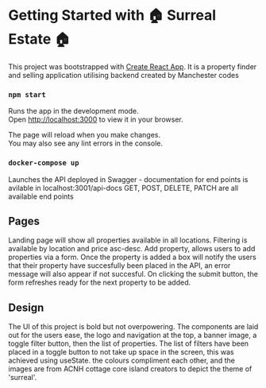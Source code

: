 # Getting Started with 🏠 Surreal Estate 🏠

This project was bootstrapped with [Create React App](https://github.com/facebook/create-react-app).
It is a property finder and selling application utilising backend created by Manchester codes


### `npm start`

Runs the app in the development mode.\
Open [http://localhost:3000](http://localhost:3000) to view it in your browser.

The page will reload when you make changes.\
You may also see any lint errors in the console.

### `docker-compose up`

Launches the API deployed in Swagger - documentation for end points is avilable in localhost:3001/api-docs
GET, POST, DELETE, PATCH are all available end points

## Pages

Landing page will show all properties available in all locations. Filtering is available by location and price asc-desc. Add property, allows users to add properties via a form. Once the property is added a box will notify the users that their property have succesfully been placed in the API, an error message will also appear if not succesful. On clicking the submit button, the form refreshes ready for the next property to be added. 

## Design

The UI of this project is bold but not overpowering. The components are laid out for the users ease, the logo and navigation at the top, a banner image, a toggle filter button, then the list of properties. The list of filters have been placed in a toggle button to not take up space in the screen, this was achieved using useState. the colours compliment each other, and the images are from ACNH cottage core island creators to depict the theme of 'surreal'.


